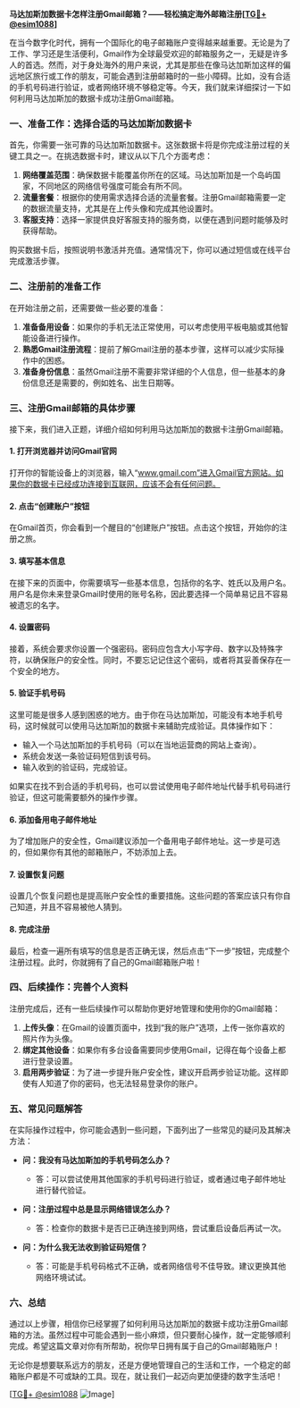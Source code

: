 **马达加斯加数据卡怎样注册Gmail邮箱？——轻松搞定海外邮箱注册[[TG💪+ @esim1088](https://t.me/s/esim1088)]**

在当今数字化时代，拥有一个国际化的电子邮箱账户变得越来越重要。无论是为了工作、学习还是生活便利，Gmail作为全球最受欢迎的邮箱服务之一，无疑是许多人的首选。然而，对于身处海外的用户来说，尤其是那些在像马达加斯加这样的偏远地区旅行或工作的朋友，可能会遇到注册邮箱时的一些小障碍。比如，没有合适的手机号码进行验证，或者网络环境不够稳定等。今天，我们就来详细探讨一下如何利用马达加斯加的数据卡成功注册Gmail邮箱。

### **一、准备工作：选择合适的马达加斯加数据卡**

首先，你需要一张可靠的马达加斯加数据卡。这张数据卡将是你完成注册过程的关键工具之一。在挑选数据卡时，建议从以下几个方面考虑：

1. **网络覆盖范围**：确保数据卡能覆盖你所在的区域。马达加斯加是一个岛屿国家，不同地区的网络信号强度可能会有所不同。
2. **流量套餐**：根据你的使用需求选择合适的流量套餐。注册Gmail邮箱需要一定的数据流量支持，尤其是在上传头像和完成其他设置时。
3. **客服支持**：选择一家提供良好客服支持的服务商，以便在遇到问题时能够及时获得帮助。

购买数据卡后，按照说明书激活并充值。通常情况下，你可以通过短信或在线平台完成激活步骤。

### **二、注册前的准备工作**

在开始注册之前，还需要做一些必要的准备：

1. **准备备用设备**：如果你的手机无法正常使用，可以考虑使用平板电脑或其他智能设备进行操作。
2. **熟悉Gmail注册流程**：提前了解Gmail注册的基本步骤，这样可以减少实际操作中的困惑。
3. **准备身份信息**：虽然Gmail注册不需要非常详细的个人信息，但一些基本的身份信息还是需要的，例如姓名、出生日期等。

### **三、注册Gmail邮箱的具体步骤**

接下来，我们进入正题，详细介绍如何利用马达加斯加的数据卡注册Gmail邮箱。

#### **1. 打开浏览器并访问Gmail官网**

打开你的智能设备上的浏览器，输入“www.gmail.com”进入Gmail官方网站。如果你的数据卡已经成功连接到互联网，应该不会有任何问题。

#### **2. 点击“创建账户”按钮**

在Gmail首页，你会看到一个醒目的“创建账户”按钮。点击这个按钮，开始你的注册之旅。

#### **3. 填写基本信息**

在接下来的页面中，你需要填写一些基本信息，包括你的名字、姓氏以及用户名。用户名是你未来登录Gmail时使用的账号名称，因此要选择一个简单易记且不容易被遗忘的名字。

#### **4. 设置密码**

接着，系统会要求你设置一个强密码。密码应包含大小写字母、数字以及特殊字符，以确保账户的安全性。同时，不要忘记记住这个密码，或者将其妥善保存在一个安全的地方。

#### **5. 验证手机号码**

这里可能是很多人感到困惑的地方。由于你在马达加斯加，可能没有本地手机号码，这时候就可以使用马达加斯加的数据卡来辅助完成验证。具体操作如下：

- 输入一个马达加斯加的手机号码（可以在当地运营商的网站上查询）。
- 系统会发送一条验证码短信到该号码。
- 输入收到的验证码，完成验证。

如果实在找不到合适的手机号码，也可以尝试使用电子邮件地址代替手机号码进行验证，但这可能需要额外的操作步骤。

#### **6. 添加备用电子邮件地址**

为了增加账户的安全性，Gmail建议添加一个备用电子邮件地址。这一步是可选的，但如果你有其他的邮箱账户，不妨添加上去。

#### **7. 设置恢复问题**

设置几个恢复问题也是提高账户安全性的重要措施。这些问题的答案应该只有你自己知道，并且不容易被他人猜到。

#### **8. 完成注册**

最后，检查一遍所有填写的信息是否正确无误，然后点击“下一步”按钮，完成整个注册过程。此时，你就拥有了自己的Gmail邮箱账户啦！

### **四、后续操作：完善个人资料**

注册完成后，还有一些后续操作可以帮助你更好地管理和使用你的Gmail邮箱：

1. **上传头像**：在Gmail的设置页面中，找到“我的账户”选项，上传一张你喜欢的照片作为头像。
2. **绑定其他设备**：如果你有多台设备需要同步使用Gmail，记得在每个设备上都进行登录设置。
3. **启用两步验证**：为了进一步提升账户安全性，建议开启两步验证功能。这样即使有人知道了你的密码，也无法轻易登录你的账户。

### **五、常见问题解答**

在实际操作过程中，你可能会遇到一些问题，下面列出了一些常见的疑问及其解决方法：

- **问：我没有马达加斯加的手机号码怎么办？**
  - 答：可以尝试使用其他国家的手机号码进行验证，或者通过电子邮件地址进行替代验证。
  
- **问：注册过程中总是显示网络错误怎么办？**
  - 答：检查你的数据卡是否已正确连接到网络，尝试重启设备后再试一次。

- **问：为什么我无法收到验证码短信？**
  - 答：可能是手机号码格式不正确，或者网络信号不佳导致。建议更换其他网络环境试试。

### **六、总结**

通过以上步骤，相信你已经掌握了如何利用马达加斯加的数据卡成功注册Gmail邮箱的方法。虽然过程中可能会遇到一些小麻烦，但只要耐心操作，就一定能够顺利完成。希望这篇文章对你有所帮助，祝你早日拥有属于自己的Gmail邮箱账户！

无论你是想要联系远方的朋友，还是方便地管理自己的生活和工作，一个稳定的邮箱账户都是不可或缺的工具。现在，就让我们一起迈向更加便捷的数字生活吧！

[[TG💪+ @esim1088](https://t.me/s/esim1088) ![Image](https://i.postimg.cc/4NQfJmqS/Snipaste-2025-05-13-00-14-12.png)]